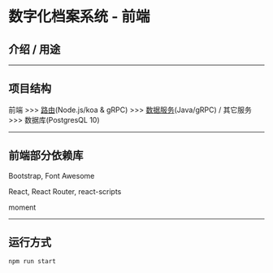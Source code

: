 # 数字化档案系统 - 前端

## 介绍 / 用途

---

## 项目结构

前端 >>>
[路由](https://github.com/ovaphlow/himawari-koa)(Node.js/koa & gRPC) >>>
[数据服务](https://github.com/ovaphlow/himawari-grpc)(Java/gRPC) / 其它服务 >>>
数据库(PostgresQL 10)

---

## 前端部分依赖库

Bootstrap, Font Awesome

React, React Router, react-scripts

moment

---

## 运行方式

    npm run start